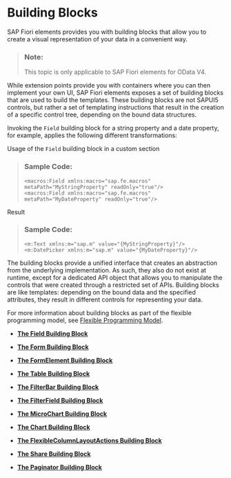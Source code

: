 <!-- loio24c1304739dd4f19af0ce2482c4d9bbe -->

# Building Blocks

SAP Fiori elements provides you with building blocks that allow you to create a visual representation of your data in a convenient way.

> ### Note:  
> This topic is only applicable to SAP Fiori elements for OData V4.

While extension points provide you with containers where you can then implement your own UI, SAP Fiori elements exposes a set of building blocks that are used to build the templates. These building blocks are not SAPUI5 controls, but rather a set of templating instructions that result in the creation of a specific control tree, depending on the bound data structures.

Invoking the `Field` building block for a string property and a date property, for example, applies the following different transformations:

Usage of the `Field` building block in a custom section

> ### Sample Code:  
> ```
> <macros:Field xmlns:macro="sap.fe.macros" metaPath="MyStringProperty" readOnly="true"/>
> <macros:Field xmlns:macro="sap.fe.macros" metaPath="MyDateProperty" readOnly="true"/>
> ```

Result

> ### Sample Code:  
> ```
> <m:Text xmlns:m="sap.m" value="{MyStringProperty}"/>
> <m:DatePicker xmlns:m="sap.m" value="{MyDateProperty}"/>
> ```

The building blocks provide a unified interface that creates an abstraction from the underlying implementation. As such, they also do not exist at runtime, except for a dedicated API object that allows you to manipulate the controls that were created through a restricted set of APIs. Building blocks are like templates: depending on the bound data and the specified attributes, they result in different controls for representing your data.

For more information about building blocks as part of the flexible programming model, see [Flexible Programming Model](https://ui5.sap.com/test-resources/sap/fe/core/fpmExplorer/index.html#/overview/introduction).

-   **[The Field Building Block](the-field-building-block-5260b9c.md "")**  

-   **[The Form Building Block](the-form-building-block-391aad2.md "")**  

-   **[The FormElement Building Block](the-formelement-building-block-b45f038.md "")**  

-   **[The Table Building Block](the-table-building-block-3801656.md "")**  

-   **[The FilterBar Building Block](the-filterbar-building-block-7838611.md "")**  

-   **[The FilterField Building Block](the-filterfield-building-block-2df7837.md "")**  

-   **[The MicroChart Building Block](the-microchart-building-block-74554b4.md "")**  

-   **[The Chart Building Block](the-chart-building-block-52d065a.md "")**  

-   **[The FlexibleColumnLayoutActions Building Block](the-flexiblecolumnlayoutactions-building-block-1ba680b.md "")**  

-   **[The Share Building Block](the-share-building-block-41b02df.md "")**  

-   **[The Paginator Building Block](the-paginator-building-block-997292b.md "")**  


